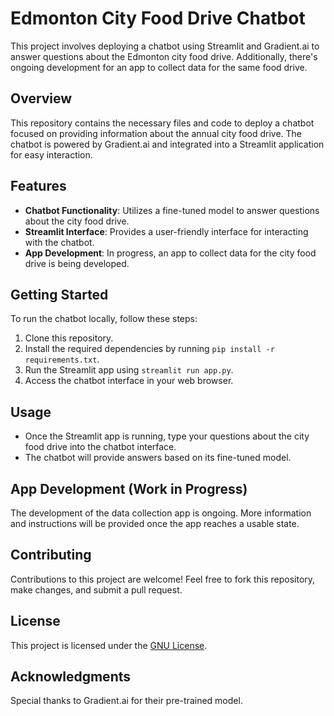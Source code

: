 # Edmonton City Food Drive Chatbot

This project involves deploying a chatbot using Streamlit and Gradient.ai to answer questions about the Edmonton city food drive. Additionally, there's ongoing development for an app to collect data for the same food drive.

## Overview

This repository contains the necessary files and code to deploy a chatbot focused on providing information about the annual city food drive. The chatbot is powered by Gradient.ai and integrated into a Streamlit application for easy interaction.

## Features

- **Chatbot Functionality**: Utilizes a fine-tuned model to answer questions about the city food drive.
- **Streamlit Interface**: Provides a user-friendly interface for interacting with the chatbot.
- **App Development**: In progress, an app to collect data for the city food drive is being developed.

## Getting Started

To run the chatbot locally, follow these steps:

1. Clone this repository.
2. Install the required dependencies by running `pip install -r requirements.txt`.
3. Run the Streamlit app using `streamlit run app.py`.
4. Access the chatbot interface in your web browser.

## Usage

- Once the Streamlit app is running, type your questions about the city food drive into the chatbot interface.
- The chatbot will provide answers based on its fine-tuned model.

## App Development (Work in Progress)

The development of the data collection app is ongoing. More information and instructions will be provided once the app reaches a usable state.

## Contributing

Contributions to this project are welcome! Feel free to fork this repository, make changes, and submit a pull request.

## License

This project is licensed under the [GNU License](LICENSE).

## Acknowledgments

Special thanks to Gradient.ai for their pre-trained model.

